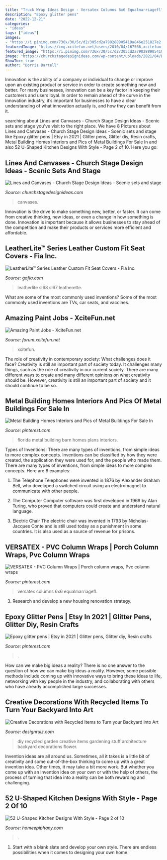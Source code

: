 ```yaml
---
title: "Truck Wrap Ideas Design - Versatex Columns 6x6 Equalmarriagefl"
description: "Epoxy glitter pens"
date: "2022-12-21"
categories:
- "ideas"
tags: ["ideas"]
images:
- "https://i.pinimg.com/736x/30/5c/d2/305cd2a790288905419a846e251827e2.jpg"
featuredImage: "https://img.xcitefun.net/users/2010/04/167566,xcitefun-amazing-paint-jobs-8.jpg"
featured_image: "https://i.pinimg.com/736x/30/5c/d2/305cd2a790288905419a846e251827e2.jpg"
image: "https://churchstagedesignideas.com/wp-content/uploads/2021/04/Lines-and-Canvases-Stage-Design.jpg"
ShowToc: true
author: "Dorris Bartell"
---
```



Innovation is the ability of a company or individual to change or improve upon an existing product or service in order to create something new and better. For many businesses, innovation can be a key factor in keeping their customers and users loyal. In order to remain ahead of the curve in the Innovation industry, it’s important for businesses to have a clear understanding of what innovation actually is, and how they can benefit from it.

	

		
searching about Lines and Canvases - Church Stage Design Ideas - Scenic sets and stage you've visit to the right place. We have 8 Pictures about Lines and Canvases - Church Stage Design Ideas - Scenic sets and stage like Epoxy glitter pens | Etsy in 2021 | Glitter pens, Glitter diy, Resin crafts, Metal Building Homes Interiors and Pics of Metal Buildings For Sale In and also 52 U-Shaped Kitchen Designs With Style - Page 2 of 10. Here you go:
		
    
## Lines And Canvases - Church Stage Design Ideas - Scenic Sets And Stage

<img loading=lazy src="https://churchstagedesignideas.com/wp-content/uploads/2021/04/Lines-and-Canvases-Stage-Design.jpg" onerror="this.onerror=null;this.src='https://tse4.mm.bing.net/th?id=OIP.v46bLnRCtbvYDN9uLzKW9QHaDU&amp;pid=15.1';" alt="Lines and Canvases - Church Stage Design Ideas - Scenic sets and stage">

_Source: churchstagedesignideas.com_

>canvases. 

	

Innovation is the drive to make something new, better, or faster. It can come from creative thinking, new ideas, or even a change in how something is done. Innovation is important because it allows businesses to stay ahead of the competition and make their products or services more efficient and affordable.

    
## LeatherLite™ Series Leather Custom Fit Seat Covers - Fia Inc.

<img loading=lazy src="https://gofia.com/wp-content/uploads/2018/03/Fia1a-Red-2755136637-W-900x958.jpg" onerror="this.onerror=null;this.src='https://tse1.mm.bing.net/th?id=OIP.MFa4P3cwN6x-5IHqiS0fCQHaH4&amp;pid=15.1';" alt="LeatherLite™ Series Leather Custom Fit Seat Covers - Fia Inc.">

_Source: gofia.com_

>leatherlite sl68 sl67 leatherette. 

	

What are some of the most commonly used inventions?
Some of the most commonly used inventions are TVs, car seats, and vaccines.

    
## Amazing Paint Jobs - XciteFun.net

<img loading=lazy src="https://img.xcitefun.net/users/2010/04/167566,xcitefun-amazing-paint-jobs-8.jpg" onerror="this.onerror=null;this.src='https://tse3.mm.bing.net/th?id=OIP.PwCS5jS00S4bTk-I52KSogHaFi&amp;pid=15.1';" alt="Amazing Paint Jobs - XciteFun.net">

_Source: forum.xcitefun.net_

>xcitefun. 

	

The role of creativity in contemporary society: What challenges does it face?
Creativity is still an important part of society today. It challenges many things, such as the role of creativity in our current society. There are many different ways to create and many different opinions on what creativity should be. However, creativity is still an important part of society and it should continue to be so.

    
## Metal Building Homes Interiors And Pics Of Metal Buildings For Sale In

<img loading=lazy src="https://i.pinimg.com/736x/b3/26/3b/b3263bf0556dec0300e87bfd1aaa39a4.jpg" onerror="this.onerror=null;this.src='https://tse4.mm.bing.net/th?id=OIP.Edx7yejkMDYp7qL3KTUGaQHaLH&amp;pid=15.1';" alt="Metal Building Homes Interiors and Pics of Metal Buildings For Sale In">

_Source: pinterest.com_

>florida metal building barn homes plans interiors. 

	

Types of Inventions: There are many types of inventions, from simple ideas to more complex concepts.
Inventions can be classified by how they were created, the application they were used for, and the people who made them. There are many types of inventions, from simple ideas to more complex concepts. Here are 8 examples:
1. The Telephone 
Telephones were invented in 1876 by Alexander Graham Bell, who developed a switched circuit using an electromagnet to communicate with other people.

2. The Computer 
Computer software was first developed in 1969 by Alan Turing, who proved that computers could create and understand natural language.

3. Electric Chair 
The electric chair was invented in 1793 by Nicholas-Jacques Conte and is still used today as a punishment in some countries. It is also used as a source of revenue for prisons. 

    
## VERSATEX - PVC Column Wraps | Porch Column Wraps, Pvc Column Wraps

<img loading=lazy src="https://i.pinimg.com/736x/30/5c/d2/305cd2a790288905419a846e251827e2.jpg" onerror="this.onerror=null;this.src='https://tse4.mm.bing.net/th?id=OIP.88Vp-p21pfrflXDoTuY3hwHaLG&amp;pid=15.1';" alt="VERSATEX - PVC Column Wraps | Porch column wraps, Pvc column wraps">

_Source: pinterest.com_

>versatex columns 6x6 equalmarriagefl. 

	

3. Research and develop a new housing renovation strategy.

    
## Epoxy Glitter Pens | Etsy In 2021 | Glitter Pens, Glitter Diy, Resin Crafts

<img loading=lazy src="https://i.pinimg.com/736x/5f/11/91/5f11917f9ccfbe7857b68e096c94f61b.jpg" onerror="this.onerror=null;this.src='https://tse2.mm.bing.net/th?id=OIP.v6_h_uXbB4Kc0RiEO6bgcwHaN0&amp;pid=15.1';" alt="Epoxy glitter pens | Etsy in 2021 | Glitter pens, Glitter diy, Resin crafts">

_Source: pinterest.com_

>. 

	

How can we make big ideas a reality?
There is no one answer to the question of how we can make big ideas a reality. However, some possible methods include coming up with innovative ways to bring these ideas to life, networking with key people in the industry, and collaborating with others who have already accomplished large successes.

    
## Creative Decorations With Recycled Items To Turn Your Backyard Into Art

<img loading=lazy src="http://cdn.designrulz.com/wp-content/uploads/2015/01/DIY-Stuff-for-the-Garden-12.jpg" onerror="this.onerror=null;this.src='https://tse3.mm.bing.net/th?id=OIP.9G5r8NeXDknMxdgvFFl5sQHaEf&amp;pid=15.1';" alt="Creative Decorations with Recycled Items to Turn your Backyard into Art">

_Source: designrulz.com_

>diy recycled garden creative items gardening stuff architecture backyard decorations flower. 

	

Invention ideas are all around us. Sometimes, all it takes is a little bit of creativity and some out-of-the-box thinking to come up with a great invention idea. Other times, it may take a bit more work. But whether you come up with an invention idea on your own or with the help of others, the process of turning that idea into a reality can be both rewarding and challenging.

    
## 52 U-Shaped Kitchen Designs With Style - Page 2 Of 10

<img loading=lazy src="https://homeepiphany.com/wp-content/uploads/2015/10/52-U-Shaped-Kitchen-Designs-With-Style-10.jpg" onerror="this.onerror=null;this.src='https://tse1.mm.bing.net/th?id=OIP.4WNlbIT0sAbrNEyvuEcPOwHaFj&amp;pid=15.1';" alt="52 U-Shaped Kitchen Designs With Style - Page 2 of 10">

_Source: homeepiphany.com_

>. 

	

1. Start with a blank slate and develop your own style. There are endless possibilities when it comes to designing your own home.

